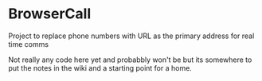 BrowserCall
===========

Project to replace phone numbers with URL as the primary address for real time comms


Not really any code here yet and probabbly won't be but its somewhere to put the notes in the wiki and a starting point for a home.
